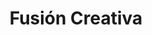 ---
title: "Fusión Creativa"
url: /ciudad-autonoma-de-buenos-aires/fusion-creativa/
shop: Friseur
---